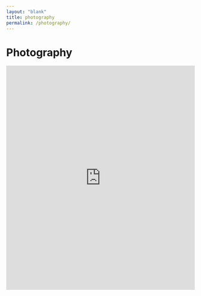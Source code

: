 ```yaml
---
layout: "blank"
title: photography
permalink: /photography/
---
```





<h1 class="photo-header"> Photography </h1>

<div class="row">


<iframe width="100%" height="600" src="https://maphub.net/embed/35795?button=0" frameborder="0"></iframe>
</div>




<!-- <div class="row">
  <div class="column">

    <img src="/images/green_arch.jpg" style="width:100%">

  </div>
  <div class="column">
    <img src="/images/botanical.jpg" style="width:100%">
    <img src="/images/Plant_img.jpg" style="width:100%">
    <img src="/images/banff_rv.jpeg" style="width:100%">
  </div>
</div>
<div class="top-row row">
  <div class="column">
    <img src="/images/sunroomPerspective.jpg" style="height: 100%; width:100%">
  </div>
  <div class="column">
  <img src="/images/Ferriswheel.jpg" style="height: 100%; width:100%">

  </div>
  <div class="column">
    <img src="/images/aegeanPortcity_bw.jpg" style="height: 100%; width:100%">
  </div>
</div> -->


<!-- <div class="row">

  <div class="column">
      <img src="/images/Calgaryimage.jpg" alt="Snow" style="width:100%">
  </div>
  <div class="column">
    <img src="/images/mykonosShoreline_washedout.jpg" style="width:100%">
  </div>
  <div class="column">
    <img src="/images/pnw-coastline.jpg" alt="Snow" style="width:100%">
  </div>
</div> -->
<!--
<div class="bird-img">
</div> -->
